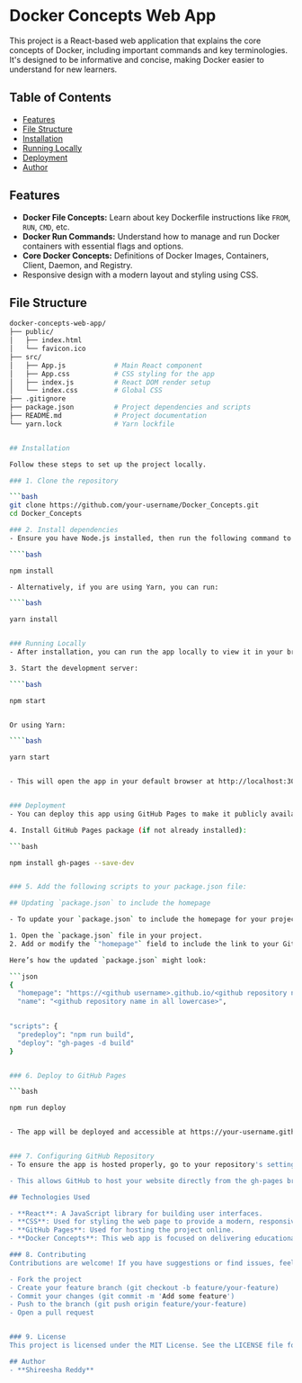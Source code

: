 # Docker Concepts Web App

This project is a React-based web application that explains the core concepts of Docker, including important commands and key terminologies. It's designed to be informative and concise, making Docker easier to understand for new learners.

## Table of Contents

- [Features](#features)
- [File Structure](#file-structure)
- [Installation](#installation)
- [Running Locally](#running-locally)
- [Deployment](#deployment)
- [Author](#author)

## Features

- **Docker File Concepts:** Learn about key Dockerfile instructions like `FROM`, `RUN`, `CMD`, etc.
- **Docker Run Commands:** Understand how to manage and run Docker containers with essential flags and options.
- **Core Docker Concepts:** Definitions of Docker Images, Containers, Client, Daemon, and Registry.
- Responsive design with a modern layout and styling using CSS.

## File Structure

```bash
docker-concepts-web-app/
├── public/
│   ├── index.html
│   └── favicon.ico
├── src/
│   ├── App.js            # Main React component
│   ├── App.css           # CSS styling for the app
│   ├── index.js          # React DOM render setup
│   └── index.css         # Global CSS
├── .gitignore
├── package.json          # Project dependencies and scripts
├── README.md             # Project documentation
└── yarn.lock             # Yarn lockfile


## Installation

Follow these steps to set up the project locally.

### 1. Clone the repository

```bash
git clone https://github.com/your-username/Docker_Concepts.git
cd Docker_Concepts

### 2. Install dependencies
- Ensure you have Node.js installed, then run the following command to install the necessary dependencies.

````bash

npm install

- Alternatively, if you are using Yarn, you can run:

````bash

yarn install


### Running Locally
- After installation, you can run the app locally to view it in your browser.

3. Start the development server:

````bash

npm start


Or using Yarn:

````bash

yarn start


- This will open the app in your default browser at http://localhost:3000/. The app will automatically reload when you make changes to the source code.


### Deployment
- You can deploy this app using GitHub Pages to make it publicly available. Follow the steps below:

4. Install GitHub Pages package (if not already installed):

```bash

npm install gh-pages --save-dev


### 5. Add the following scripts to your package.json file:

## Updating `package.json` to include the homepage

- To update your `package.json` to include the homepage for your project, follow these steps:

1. Open the `package.json` file in your project.
2. Add or modify the `"homepage"` field to include the link to your GitHub Pages site.

Here’s how the updated `package.json` might look:

```json
{
  "homepage": "https://<github username>.github.io/<github repository name>",
  "name": "<github repository name in all lowercase>",
  

"scripts": {
  "predeploy": "npm run build",
  "deploy": "gh-pages -d build"
}


### 6. Deploy to GitHub Pages

```bash

npm run deploy


- The app will be deployed and accessible at https://your-username.github.io/Docker_Concepts/.


### 7. Configuring GitHub Repository
- To ensure the app is hosted properly, go to your repository's settings on GitHub. Under the Pages section, set the source to the gh-pages branch.

- This allows GitHub to host your website directly from the gh-pages branch.

## Technologies Used

- **React**: A JavaScript library for building user interfaces.
- **CSS**: Used for styling the web page to provide a modern, responsive design.
- **GitHub Pages**: Used for hosting the project online.
- **Docker Concepts**: This web app is focused on delivering educational content about Docker.

### 8. Contributing
Contributions are welcome! If you have suggestions or find issues, feel free to open an issue or submit a pull request. For major changes, please open an issue first to discuss what you would like to change.

- Fork the project
- Create your feature branch (git checkout -b feature/your-feature)
- Commit your changes (git commit -m 'Add some feature')
- Push to the branch (git push origin feature/your-feature)
- Open a pull request


### 9. License
This project is licensed under the MIT License. See the LICENSE file for more details.

## Author
- **Shireesha Reddy**








